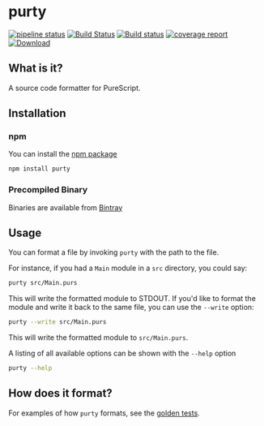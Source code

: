# purty
[![pipeline status](https://gitlab.com/joneshf/purty/badges/master/pipeline.svg)](https://gitlab.com/joneshf/purty/commits/master)
[![Build Status](https://travis-ci.org/joneshf/purty.svg?branch=master)](https://travis-ci.org/joneshf/purty)
[![Build status](https://ci.appveyor.com/api/projects/status/x1882rn32ggamxuu?svg=true)](https://ci.appveyor.com/project/joneshf/purty)
[![coverage report](https://gitlab.com/joneshf/purty/badges/master/coverage.svg)](https://gitlab.com/joneshf/purty/commits/master)
[![Download](https://api.bintray.com/packages/joneshf/generic/purty/images/download.svg)](https://bintray.com/joneshf/generic/purty/_latestVersion)

## What is it?

A source code formatter for PureScript.

## Installation

### npm

You can install the [npm package](https://www.npmjs.com/package/purty)

```sh
npm install purty
```

### Precompiled Binary

Binaries are available from [Bintray](https://bintray.com/joneshf/generic/purty/_latestVersion#files)

## Usage

You can format a file by invoking `purty` with the path to the file.

For instance, if you had a `Main` module in a `src` directory, you could say:

```sh
purty src/Main.purs
```

This will write the formatted module to STDOUT.
If you'd like to format the module and write it back to the same file, you can use the `--write` option:

```sh
purty --write src/Main.purs
```

This will write the formatted module to `src/Main.purs`.

A listing of all available options can be shown with the `--help` option

```sh
purty --help
```

## How does it format?

For examples of how `purty` formats, see the [golden tests][].

[golden tests]: ./test/golden/files
